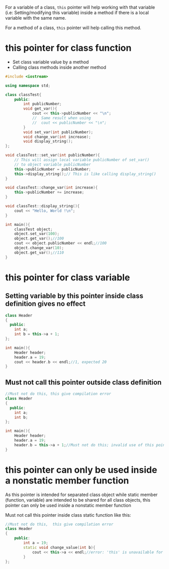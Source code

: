 For a variable of a class, ``this`` pointer will help working with that variable (i.e: Setting/modifying this variable) inside a method if there is a local variable with the same name.

For a method of a class, ``this`` pointer will help calling this method.

# this pointer for class function

* Set class variable value by a method
* Calling class methods inside another method

```cpp
#include <iostream>

using namespace std;

class classTest{
	public:
		int publicNumber;
		void get_var(){
            cout << this->publicNumber << "\n";
            //  Same result when using
            //  cout << publicNumber << "\n";
		}
        void set_var(int publicNumber);
        void change_var(int increase);
        void display_string();
};

void classTest::set_var(int publicNumber){
    // This will assign local variable publicNumber of set_var()
    // to object variable publicNumber
    this->publicNumber = publicNumber;
    this->display_string();// This is like calling display_string()
}

void classTest::change_var(int increase){
    this->publicNumber += increase;
}

void classTest::display_string(){
    cout << "Hello, World !\n";
}

int main(){
	classTest object;
    object.set_var(100);
    object.get_var();//100
    cout << object.publicNumber << endl;//100
    object.change_var(10);
    object.get_var();//110
}
```
# this pointer for class variable

## Setting variable by this pointer inside class definition gives no effect

```cpp
class Header
{
  public:
    int a;
    int b = this->a + 1;
};

int main(){
    Header header;
    header.a = 19;
    cout << header.b << endl;//1, expected 20
}
```

## Must not call this pointer outside class definition

```cpp
//Must not do this, this give compilation error
class Header
{
  public:
    int a;
    int b;
};

int main(){
    Header header;
    header.a = 19;
    header.b = this->a + 1;//Must not do this; invalid use of this pointer
}
```
# this pointer can only be used inside a nonstatic member function
As this pointer is intended for separated class object while static member (function, variable) are intended to be shared for all class objects, this pointer can only be used inside a nonstatic member function

Must not call this pointer inside class static function like this:

```cpp
//Must not do this,  this give compilation error
class Header
{
    public:
        int a = 19;
        static void change_value(int b){
            cout << this->a << endl;//error: 'this' is unavailable for static member functions
        }
};
```
